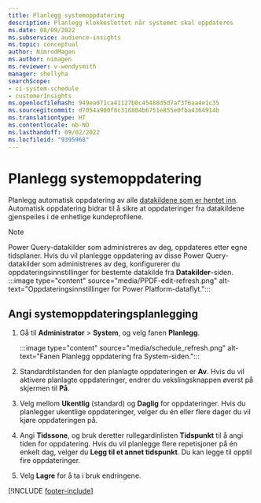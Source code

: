 ```yaml
---
title: Planlegg systemoppdatering
description: Planlegg klokkeslettet når systemet skal oppdateres
ms.date: 08/09/2022
ms.subservice: audience-insights
ms.topic: conceptual
author: NimrodMagen
ms.author: nimagen
ms.reviewer: v-wendysmith
manager: shellyha
searchScope:
- ci-system-schedule
- customerInsights
ms.openlocfilehash: 949ea071ca41127b0c45488d5d7af3f6aa4e1c35
ms.sourcegitcommit: d7054a900f8c316804b6751e855e0fba4364914b
ms.translationtype: HT
ms.contentlocale: nb-NO
ms.lasthandoff: 09/02/2022
ms.locfileid: "9395968"
---
```

# <a name="schedule-system-refresh"></a>Planlegg systemoppdatering

Planlegg automatisk oppdatering av alle [datakildene som er hentet inn](data-sources.md). Automatisk oppdatering bidrar til å sikre at oppdateringer fra datakildene gjenspeiles i de enhetlige kundeprofilene.

> [!NOTE]
> Power Query-datakilder som administreres av deg, oppdateres etter egne tidsplaner. Hvis du vil planlegge oppdatering av disse Power Query-datakilder som administreres av deg, konfigurerer du oppdateringsinnstillinger for bestemte datakilde fra **Datakilder**-siden.
> :::image type="content" source="media/PPDF-edit-refresh.png" alt-text="Oppdateringsinnstillinger for Power Platform-dataflyt.":::

## <a name="set-system-refresh-schedule"></a>Angi systemoppdateringsplanlegging

1. Gå til **Administrator** > **System**, og velg fanen **Planlegg**.

   :::image type="content" source="media/schedule_refresh.png" alt-text="Fanen Planlegg oppdatering fra System-siden.":::

1. Standardtilstanden for den planlagte oppdateringen er **Av**. Hvis du vil aktivere planlagte oppdateringer, endrer du vekslingsknappen øverst på skjermen til **På**.

1. Velg mellom **Ukentlig** (standard) og **Daglig** for oppdateringer. Hvis du planlegger ukentlige oppdateringer, velger du én eller flere dager du vil kjøre oppdateringen på.

1. Angi **Tidssone**, og bruk deretter rullegardinlisten **Tidspunkt** til å angi tiden for oppdatering. Hvis du vil planlegge flere repetisjoner på én enkelt dag, velger du **Legg til et annet tidspunkt**. Du kan legge til opptil fire oppdateringer.

1. Velg **Lagre** for å ta i bruk endringene.

[!INCLUDE [footer-include](includes/footer-banner.md)]
